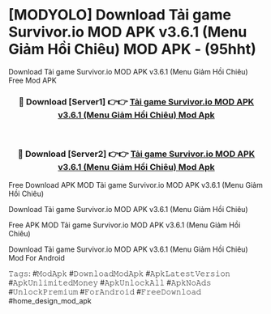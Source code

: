 # [MODYOLO] Download Tải game Survivor.io MOD APK v3.6.1 (Menu Giảm Hồi Chiêu) MOD APK - (95hht)
Download Tải game Survivor.io MOD APK v3.6.1 (Menu Giảm Hồi Chiêu) Free Mod APK

<div align="center">
<h3>🔴 Download [Server1] 👉👉 <a href="https://apk-comot.site?title=Tải_game_Survivor.io_MOD_APK_v3.6.1_(Menu_Giảm_Hồi_Chiêu)">Tải game Survivor.io MOD APK v3.6.1 (Menu Giảm Hồi Chiêu) Mod Apk</a></h3><br>

<h3>🔴 Download [Server2] 👉👉 <a href="https://apk-comot.site?title=Tải_game_Survivor.io_MOD_APK_v3.6.1_(Menu_Giảm_Hồi_Chiêu)">Tải game Survivor.io MOD APK v3.6.1 (Menu Giảm Hồi Chiêu) Mod Apk</a></h3>
</div>


Free Download APK MOD Tải game Survivor.io MOD APK v3.6.1 (Menu Giảm Hồi Chiêu)

Download Tải game Survivor.io MOD APK v3.6.1 (Menu Giảm Hồi Chiêu) 

Free APK MOD Tải game Survivor.io MOD APK v3.6.1 (Menu Giảm Hồi Chiêu) 

Download Tải game Survivor.io MOD APK v3.6.1 (Menu Giảm Hồi Chiêu) Mod For Android

𝚃𝚊𝚐𝚜: #𝙼𝚘𝚍𝙰𝚙𝚔 #𝙳𝚘𝚠𝚗𝚕𝚘𝚊𝚍𝙼𝚘𝚍𝙰𝚙𝚔 #𝙰𝚙𝚔𝙻𝚊𝚝𝚎𝚜𝚝𝚅𝚎𝚛𝚜𝚒𝚘𝚗 #𝙰𝚙𝚔𝚄𝚗𝚕𝚒𝚖𝚒𝚝𝚎𝚍𝙼𝚘𝚗𝚎𝚢 #𝙰𝚙𝚔𝚄𝚗𝚕𝚘𝚌𝚔𝙰𝚕𝚕 #𝙰𝚙𝚔𝙽𝚘𝙰𝚍𝚜 #𝚄𝚗𝚕𝚘𝚌𝚔𝙿𝚛𝚎𝚖𝚒𝚞𝚖 #𝙵𝚘𝚛𝙰𝚗𝚍𝚛𝚘𝚒𝚍 #𝙵𝚛𝚎𝚎𝙳𝚘𝚠𝚗𝚕𝚘𝚊𝚍 #home_design_mod_apk